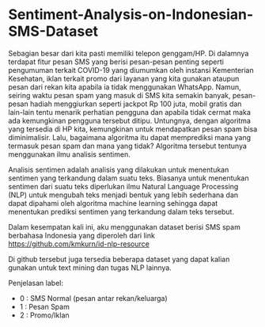 # Sentiment-Analysis-on-Indonesian-SMS-Dataset

Sebagian besar dari kita pasti memiliki telepon genggam/HP. Di dalamnya terdapat fitur pesan SMS yang berisi pesan-pesan penting seperti pengumuman terkait COVID-19 yang diumumkan oleh instansi Kementerian Kesehatan, iklan terkait promo dari layanan yang kita gunakan ataupun pesan dari rekan kita apabila ia tidak menggunakan WhatsApp. Namun, seiring waktu pesan spam yang masuk di SMS kita semakin banyak, pesan-pesan hadiah menggiurkan seperti jackpot Rp 100 juta, mobil gratis dan lain-lain tentu menarik perhatian pengguna dan apabila tidak cermat maka ada kemungkinan pengguna tersebut ditipu. Untungnya, dengan algoritma yang tersedia di HP kita, kemungkinan untuk mendapatkan pesan spam bisa diminimalisir. Lalu, bagaimana algoritma itu dapat memprediksi mana yang termasuk pesan spam dan mana yang tidak? Algoritma tersebut tentunya menggunakan ilmu analisis sentimen.

Analisis sentimen adalah analisis yang dilakukan untuk menentukan sentimen yang terkandung dalam suatu teks. Biasanya untuk menentukan sentimen dari suatu teks diperlukan ilmu Natural Language Processing (NLP) untuk mengubah teks menjadi bentuk yang lebih sederhana dan dapat dipahami oleh algoritma machine learning sehingga dapat menentukan prediksi sentimen yang terkandung dalam teks tersebut.

Dalam kesempatan kali ini, aku menggunakan dataset berisi SMS spam berbahasa Indonesia yang diperoleh dari link 
https://github.com/kmkurn/id-nlp-resource

Di github tersebut juga tersedia beberapa dataset yang dapat kalian gunakan untuk text mining dan tugas NLP lainnya.

Penjelasan label:

* 0 : SMS Normal (pesan antar rekan/keluarga)
* 1 : Pesan Spam
* 2 : Promo/Iklan
